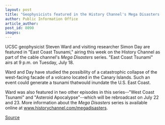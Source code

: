 ```yaml
---
layout: post
title: "Geophysicists featured in the History Channel's Mega Disasters series"
author: Public Information Office
article_author: 
post_id: 8090
images:
---
```


<a name="content" id="content"></a>
<p>
  UCSC geophysicist Steven Ward and visiting researcher Simon Day are featured in "East Coast Tsunami," airing this week on the History Channel as part of the cable channel's <i>Mega Disasters</i> series. "East Coast Tsunami" airs at 9 p.m. on Tuesday, July 18.
</p>
<p>
  Ward and Day have studied the possibility of a catastrophic collapse of the west-facing facade of a volcano located in the Canary Islands. Such an event could generate a tsunami thatwould inundate the U.S. East Coast.
</p>
<p>
  Ward was also featured in two other episodes in this series--"West Coast Tsunami" and "Asteroid Apocalypse"--which will be rebroadcast on July 22 and 23. More information about the <i>Mega Disasters</i> series is available online at <a href="http://www.historychannel.com/megadisasters">www.historychannel.com/megadisasters</a>.
</p>
<p><a href="http://www1.ucsc.edu/currents/06-07/07-17/brief-disasters.asp" title="Permalink to brief-disasters">Source</a></p>
